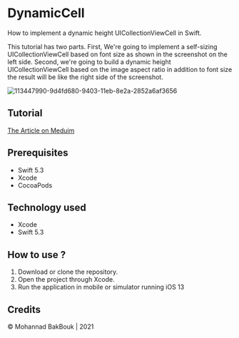 # DynamicCell
How to implement a dynamic height UICollectionViewCell in Swift.

This tutorial has two parts. First, We're going to implement a self-sizing UICollectionViewCell based on font size as shown in the screenshot on the left side.
Second, we're going to build a dynamic height UICollectionViewCell based on the image aspect ratio in addition to font size the result will be like the right side of the screenshot.

![113447990-9d4fd680-9403-11eb-8e2a-2852a6af3656](https://user-images.githubusercontent.com/71793823/174886656-c0a5ff22-1e6f-4376-8d2e-4c9d53c39210.png)

## Tutorial
[The Article on Meduim](https://medium.com/post/bdd912acd5c8)

## Prerequisites
* Swift 5.3
* Xcode
* CocoaPods

## Technology used
* Xcode
* Swift 5.3

## How to use ?
 1. Download or clone the repository.
 2. Open the project through Xcode.
 3. Run the application in mobile or simulator running iOS 13
 
## Credits
© Mohannad BakBouk | 2021

